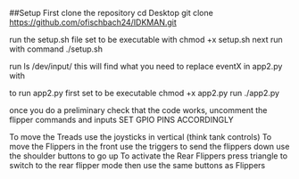 ##Setup
First clone the repository
cd Desktop
git clone https://github.com/ofischbach24/IDKMAN.git

run the  setup.sh file set to be executable with chmod +x setup.sh
next run with command ./setup.sh

run ls /dev/input/  this will find what you  need to replace eventX in app2.py with

to run app2.py first set to be executable chmod +x app2.py
run ./app2.py

once you do a preliminary check that the code works, uncomment the flipper commands and inputs
SET GPIO PINS ACCORDINGLY

To move the Treads use the joysticks in vertical (think tank controls)
To move the Flippers in the front use the triggers to send the flippers down use the shoulder buttons to go up
To activate the Rear Flippers press triangle to switch to the rear flipper mode then use the same buttons as Flippers
